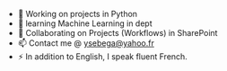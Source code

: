 
- 🔭 Working on projects in Python
- 🌱 learning Machine Learning in dept
- 👯 Collaborating on Projects (Workflows) in SharePoint
- 📫 Contact me @ ysebega@yahoo.fr
- ⚡ In addition to English, I speak fluent French.

